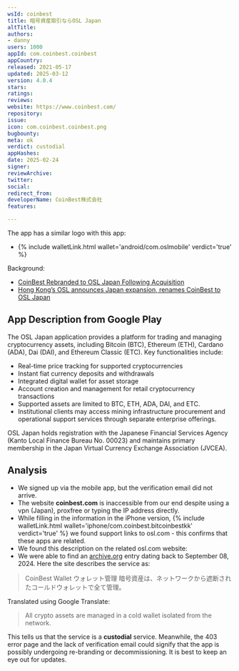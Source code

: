```yaml
---
wsId: coinbest
title: 暗号資産取引ならOSL Japan
altTitle: 
authors:
- danny
users: 1000
appId: com.coinbest.coinbest
appCountry: 
released: 2021-05-17
updated: 2025-03-12
version: 4.0.4
stars: 
ratings: 
reviews: 
website: https://www.coinbest.com/
repository: 
issue: 
icon: com.coinbest.coinbest.png
bugbounty: 
meta: ok
verdict: custodial
appHashes: 
date: 2025-02-24
signer: 
reviewArchive: 
twitter: 
social: 
redirect_from: 
developerName: CoinBest株式会社
features: 

---
```


The app has a similar logo with this app: 

- {% include walletLink.html wallet='android/com.oslmobile' verdict='true' %}

Background: 

- [CoinBest Rebranded to OSL Japan Following Acquisition](https://www.blockhead.co/2025/02/06/coinbest-rebranded-to-osl-japan-following-acquisition/)
- [Hong Kong’s OSL announces Japan expansion, renames CoinBest to OSL Japan](https://www.theblock.co/post/339118/hong-kongs-osl-announces-japan-expansion-renames-coinbest-to-osl-japan)

## App Description from Google Play

The OSL Japan application provides a platform for trading and managing cryptocurrency assets, including Bitcoin (BTC), Ethereum (ETH), Cardano (ADA), Dai (DAI), and Ethereum Classic (ETC). Key functionalities include:

- Real-time price tracking for supported cryptocurrencies
- Instant fiat currency deposits and withdrawals
- Integrated digital wallet for asset storage
- Account creation and management for retail cryptocurrency transactions
- Supported assets are limited to BTC, ETH, ADA, DAI, and ETC. 
- Institutional clients may access mining infrastructure procurement and operational support services through separate enterprise offerings.

OSL Japan holds registration with the Japanese Financial Services Agency (Kanto Local Finance Bureau No. 00023) and maintains primary membership in the Japan Virtual Currency Exchange Association (JVCEA).

## Analysis

- We signed up via the mobile app, but the verification email did not arrive.
- The website **coinbest.com** is inaccessible from our end despite using a vpn (Japan), proxfree or typing the IP address directly.
- While filling in the information in the iPhone version, {% include walletLink.html wallet='iphone/com.coinbest.bitcoinbestkk' verdict='true' %} we found support links to osl.com - this confirms that these apps are related.
- We found this description on the related osl.com website:
- We were able to find an [archive.org](https://web.archive.org/web/20240908033138/https://www.coinbest.com/) entry dating back to September 08, 2024. Here the site describes the service as: 

> CoinBest Wallet
> ウォレット管理
> 暗号資産は、ネットワークから遮断されたコールドウォレットで全て管理。

Translated using Google Translate:

> All crypto assets are managed in a cold wallet isolated from the network.

This tells us that the service is a **custodial** service. Meanwhile, the 403 error page and the lack of verification email could signify that the app is possibly undergoing re-branding or decommissioning. It is best to keep an eye out for updates.
